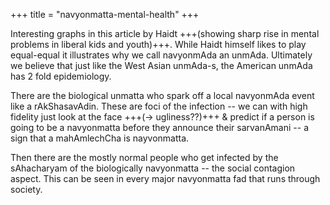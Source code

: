 +++
title = "navyonmatta-mental-health"
+++

Interesting graphs in this article by Haidt +++(showing sharp rise in mental problems in liberal kids and youth)+++. While Haidt himself likes to play equal-equal it illustrates why we call navyonmAda an unmAda. Ultimately we believe that just like the West Asian unmAda-s, the American unmAda has 2 fold epidemiology. 

There are the biological unmatta who spark off a local navyonmAda event like a rAkShasavAdin. These are foci of the infection -- we can with high fidelity just look at the face +++(→ ugliness??)+++ & predict if a person is going to be a navyonmatta before they announce their sarvanAmani -- a sign that a mahAmlechCha is nayvonmatta. 

Then there are the mostly normal people who get infected by the sAhacharyam of the biologically navyonmatta -- the social contagion aspect. This can be seen in every major navyonmatta fad that runs through society.

